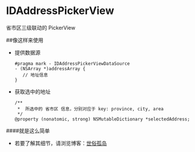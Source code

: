 # IDAddressPickerView
省市区三级联动的 PickerView

##像这样来使用

- 提供数据源

	```
	#pragma mark - IDAddressPickerViewDataSource
	- (NSArray *)addressArray {
	   // 地址信息
	}
	```
	
- 获取选中的地址

	```
	/**
	 *  所选中的 省市区 信息，分别对应于 key: province, city, area
	 */
	@property (nonatomic, strong) NSMutableDictionary *selectedAddress;
	```
	
####就是这么简单

- 若要了解其细节，请浏览博客：[世俗孤岛](http://)